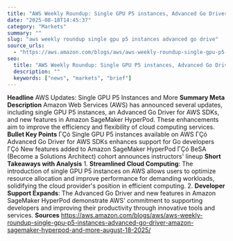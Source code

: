 ```yaml
---
title: "AWS Weekly Roundup: Single GPU P5 instances, Advanced Go Driver, Amazon SageMaker HyperPod and more (August 18, 2025)"
date: "2025-08-18T14:45:37"
category: "Markets"
summary: ""
slug: "aws weekly roundup single gpu p5 instances advanced go drive"
source_urls:
  - "https://aws.amazon.com/blogs/aws/aws-weekly-roundup-single-gpu-p5-instances-advanced-go-driver-amazon-sagemaker-hyperpod-and-more-august-18-2025/"
seo:
  title: "AWS Weekly Roundup: Single GPU P5 instances, Advanced Go Driver, Amazon SageMaker HyperPod and more (August 18, 2025) | Hash n Hedge"
  description: ""
  keywords: ["news", "markets", "brief"]
---
```

**Headline** AWS Updates: Single GPU P5 Instances and More  **Summary Meta Description** Amazon Web Services (AWS) has announced several updates, including single GPU P5 instances, an Advanced Go Driver for AWS SDKs, and new features in Amazon SageMaker HyperPod. These enhancements aim to improve the efficiency and flexibility of cloud computing services.  **Bullet Key Points**  ΓÇó Single GPU P5 instances available on AWS ΓÇó Advanced Go Driver for AWS SDKs enhances support for Go developers ΓÇó New features added to Amazon SageMaker HyperPod ΓÇó BeSA (Become a Solutions Architect) cohort announces instructors' lineup  **Short Takeaways with Analysis**  1. **Streamlined Cloud Computing**: The introduction of single GPU P5 instances on AWS allows users to optimize resource allocation and improve performance for demanding workloads, solidifying the cloud provider's position in efficient computing. 2. **Developer Support Expands**: The Advanced Go Driver and new features in Amazon SageMaker HyperPod demonstrate AWS' commitment to supporting developers and improving their productivity through innovative tools and services.  **Sources** https://aws.amazon.com/blogs/aws/aws-weekly-roundup-single-gpu-p5-instances-advanced-go-driver-amazon-sagemaker-hyperpod-and-more-august-18-2025/ 
